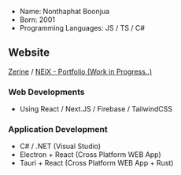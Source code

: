 - Name: Nonthaphat Boonjua
- Born: 2001
- Programming Languages: JS / TS / C#

## Website
[Zerine](http://zerine.extsalt.net/) / 
[NEiX - Portfolio (Work in Progress..)](http://nailordx.com/)

### Web Developments
- Using React / Next.JS / Firebase / TailwindCSS

### Application Development
- C# / .NET (Visual Studio)
- Electron + React (Cross Platform WEB App)
- Tauri + React (Cross Platform WEB App + Rust)

<!---
Rinechxn/Rinechxn is a ✨ special ✨ repository because its `README.md` (this file) appears on your GitHub profile.
You can click the Preview link to take a look at your changes.
--->
